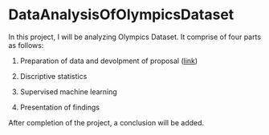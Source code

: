 # DataAnalysisOfOlympicsDataset

In this project, I will be analyzing Olympics Dataset. It comprise of four parts as follows:

1.  Preparation of data and devolpment of proposal ([link](https://github.com/mshoaibsarwar/DataAnalysisOfOlympicsDataset/blob/main/Data%20Analysis%20of%20Olympics%20Dataset%20-%20Part%20I.ipynb))

2.  Discriptive statistics

3.  Supervised machine learning

4.  Presentation of findings

After completion of the project, a conclusion will be added.
